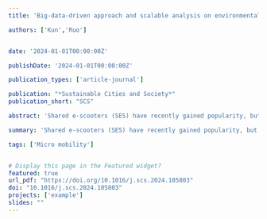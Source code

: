 ```yaml
---
title: 'Big-data-driven approach and scalable analysis on environmental sustainability of shared micromobility from trip to city level analysis'

authors: ['Kun','Ruo']


date: '2024-01-01T00:00:00Z'

publishDate: '2024-01-01T00:00:00Z'

publication_types: ['article-journal']

publication: "*Sustainable Cities and Society*"
publication_short: "SCS"

abstract: 'Shared e-scooters (SES) have recently gained popularity, but their environmental sustainability remains debatable. This study develops a data-driven and scalable method based on big data and data fusion from multiple sources to comprehensively analyze substitutions and the environmental impacts of SES from trip to city level analysis.'

summary: 'Shared e-scooters (SES) have recently gained popularity, but their environmental sustainability remains debatable. This study develops a data-driven and scalable method based on big data and data fusion from multiple sources to comprehensively analyze substitutions and the environmental impacts of SES from trip to city level analysis.'

tags: ['Micro mobility']


# Display this page in the Featured widget?
featured: true
url_pdf: "https://doi.org/10.1016/j.scs.2024.105803"
doi: "10.1016/j.scs.2024.105803"
projects: ['example']
slides: ""
---
```

